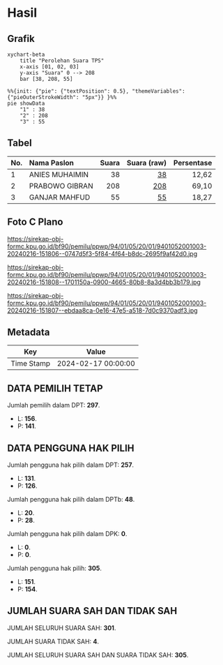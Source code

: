 # Hasil

## Grafik

```mermaid
xychart-beta
    title "Perolehan Suara TPS"
    x-axis [01, 02, 03]
    y-axis "Suara" 0 --> 208
    bar [38, 208, 55]
```

```mermaid
%%{init: {"pie": {"textPosition": 0.5}, "themeVariables": {"pieOuterStrokeWidth": "5px"}} }%%
pie showData
    "1" : 38
    "2" : 208
    "3" : 55
```

## Tabel

| No. | Nama Paslon    | Suara | Suara (raw) | Persentase |
|:--- |:-------------- | -----:| -----------:| ----------:|
| 1   | ANIES MUHAIMIN | 38    | [38][p-1]   | 12,62      |
| 2   | PRABOWO GIBRAN | 208   | [208][p-2]  | 69,10      |
| 3   | GANJAR MAHFUD  | 55    | [55][p-3]   | 18,27      |


[p-1]: https://github.com/gigit-pemilu/pemilu-2024-94-papua-tengah/blob/main/pilpres/hitung-suara/sub/94-papua-tengah/sub/01-nabire/sub/05-wanggar/sub/2001-bumi-mulia/sub/003-tps/sub/paslon-1.txt
[p-2]: https://github.com/gigit-pemilu/pemilu-2024-94-papua-tengah/blob/main/pilpres/hitung-suara/sub/94-papua-tengah/sub/01-nabire/sub/05-wanggar/sub/2001-bumi-mulia/sub/003-tps/sub/paslon-2.txt
[p-3]: https://github.com/gigit-pemilu/pemilu-2024-94-papua-tengah/blob/main/pilpres/hitung-suara/sub/94-papua-tengah/sub/01-nabire/sub/05-wanggar/sub/2001-bumi-mulia/sub/003-tps/sub/paslon-3.txt

## Foto C Plano

https://sirekap-obj-formc.kpu.go.id/bf90/pemilu/ppwp/94/01/05/20/01/9401052001003-20240216-151806--0747d5f3-5f84-4f64-b8dc-2695f9af42d0.jpg

https://sirekap-obj-formc.kpu.go.id/bf90/pemilu/ppwp/94/01/05/20/01/9401052001003-20240216-151808--1701150a-0900-4665-80b8-8a3d4bb3b179.jpg

https://sirekap-obj-formc.kpu.go.id/bf90/pemilu/ppwp/94/01/05/20/01/9401052001003-20240216-151807--ebdaa8ca-0e16-47e5-a518-7d0c9370adf3.jpg


## Metadata

| Key        | Value               |
| ---------- | ------------------- |
| Time Stamp | 2024-02-17 00:00:00 |


## DATA PEMILIH TETAP

Jumlah pemilih dalam DPT: **297**.
 * L: **156**.
 * P: **141**.

## DATA PENGGUNA HAK PILIH

Jumlah pengguna hak pilih dalam DPT: **257**.
 * L: **131**.
 * P: **126**.

Jumlah pengguna hak pilih dalam DPTb: **48**.
 * L: **20**.
 * P: **28**.

Jumlah pengguna hak pilih dalam DPK: **0**.
 * L: **0**.
 * P: **0**.

Jumlah pengguna hak pilih: **305**.
 * L: **151**.
 * P: **154**.

## JUMLAH SUARA SAH DAN TIDAK SAH

JUMLAH SELURUH SUARA SAH: **301**.

JUMLAH SUARA TIDAK SAH: **4**.

JUMLAH SELURUH SUARA SAH DAN SUARA TIDAK SAH: **305**.


